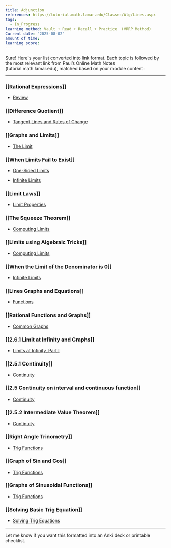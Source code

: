 ```yaml
---
title: Adjunction
references: https://tutorial.math.lamar.edu/Classes/Alg/Lines.aspx
tags:
  - In_Progress
learning method: Vault + Read + Recall + Practice  (VRRP Method)
Current date: "2025-08-02"
amount of time: 
learning score:
---
```


Sure! Here's your list converted into link format. Each topic is followed by the most relevant link from Paul’s Online Math Notes (tutorial.math.lamar.edu), matched based on your module content:

---

### [[Rational Expressions]]

- [Review](https://tutorial.math.lamar.edu/Classes/CalcI/ReviewIntro.aspx)
    

### [[Difference Quotient]]

- [Tangent Lines and Rates of Change](https://tutorial.math.lamar.edu/Classes/CalcI/TangentLines.aspx)
    

### [[Graphs and Limits]]

- [The Limit](https://tutorial.math.lamar.edu/Classes/CalcI/LimitsIntro.aspx)
    

### [[When Limits Fail to Exist]]

- [One-Sided Limits](https://tutorial.math.lamar.edu/Classes/CalcI/OneSidedLimits.aspx)
    
- [Infinite Limits](https://tutorial.math.lamar.edu/Classes/CalcI/InfiniteLimits.aspx)
    

### [[Limit Laws]]

- [Limit Properties](https://tutorial.math.lamar.edu/Classes/CalcI/LimitsProperties.aspx)
    

### [[The Squeeze Theorem]]

- [Computing Limits](https://tutorial.math.lamar.edu/Classes/CalcI/ComputingLimits.aspx)
    

### [[Limits using Algebraic Tricks]]

- [Computing Limits](https://tutorial.math.lamar.edu/Classes/CalcI/ComputingLimits.aspx)
    

### [[When the Limit of the Denominator is 0]]

- [Infinite Limits](https://tutorial.math.lamar.edu/Classes/CalcI/InfiniteLimits.aspx)
    

### [[Lines Graphs and Equations]]

- [Functions](https://tutorial.math.lamar.edu/Classes/CalcI/Functions.aspx)
    

### [[Rational Functions and Graphs]]

- [Common Graphs](https://tutorial.math.lamar.edu/Classes/CalcI/CommonGraphs.aspx)
    

### [[2.6.1 Limit at Infinity and Graphs]]

- [Limits at Infinity, Part I](https://tutorial.math.lamar.edu/Classes/CalcI/LimitsAtInfinityI.aspx)
    

### [[2.5.1 Continuity]]

- [Continuity](https://tutorial.math.lamar.edu/Classes/CalcI/Continuity.aspx)
    

### [[2.5 Continuity on interval and continuous function]]

- [Continuity](https://tutorial.math.lamar.edu/Classes/CalcI/Continuity.aspx)
    

### [[2.5.2 Intermediate Value Theorem]]

- [Continuity](https://tutorial.math.lamar.edu/Classes/CalcI/Continuity.aspx)
    

### [[Right Angle Trinometry]]

- [Trig Functions](https://tutorial.math.lamar.edu/Classes/CalcI/TrigFns.aspx)
    

### [[Graph of Sin and Cos]]

- [Trig Functions](https://tutorial.math.lamar.edu/Classes/CalcI/TrigFns.aspx)
    

### [[Graphs of Sinusoidal Functions]]

- [Trig Functions](https://tutorial.math.lamar.edu/Classes/CalcI/TrigFns.aspx)
    

### [[Solving Basic Trig Equation]]

- [Solving Trig Equations](https://tutorial.math.lamar.edu/Classes/CalcI/SolveTrigEqns.aspx)
    

---

Let me know if you want this formatted into an Anki deck or printable checklist.


